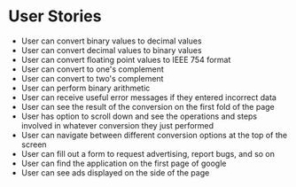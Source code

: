 # **User Stories**

* User can convert binary values to decimal values
* User can convert decimal values to binary values
* User can convert floating point values to IEEE 754 format
* User can convert to one's complement
* User can convert to two's complement
* User can perform binary arithmetic
* User can receive useful error messages if they entered incorrect data
* User can see the result of the conversion on the first fold of the page
* User has option to scroll down and see the operations and steps involved in whatever conversion they just performed
* User can navigate between different conversion options at the top of the screen
* User can fill out a form to request advertising, report bugs, and so on
* User can find the application on the first page of google
* User can see ads displayed on the side of the page